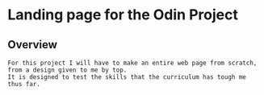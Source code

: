 # Landing page for the Odin Project

## Overview

    For this project I will have to make an entire web page from scratch, from a design given to me by top.
    It is designed to test the skills that the curriculum has tough me thus far.
